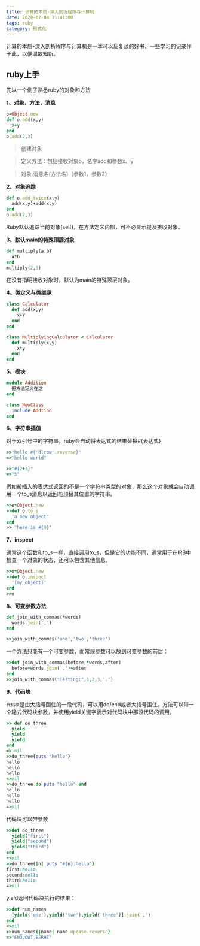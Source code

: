 ```yaml
---
title: 计算的本质-深入剖析程序与计算机
date: 2020-02-04 11:41:00 
tags: ruby
category: 形式化
---
```


计算的本质-深入剖析程序与计算机是一本可以反复读的好书，一些学习的记录作于此，以便温故知新。

## ruby上手

先以一个例子熟悉ruby的对象和方法

**1、对象，方法，消息**

```ruby
o=Object.new
def o.add(x,y)
  x+y
end
o.add(2,3)
```

> 创建对象

> 定义方法：包括接收对象o，名字add和参数x、y

> 对象.消息名(方法名)（参数1，参数2）



**2、对象追踪**

```ruby
def o.add_twice(x,y)
  add(x,y)+add(x,y)
end
o.add(2,3)
```

Ruby默认追踪当前对象(self)，在方法定义内部，可不必显示提及接收对象。



**3、默认main的特殊顶层对象**

```ruby
def multiply(a,b)
  a*b
end
multiply(2,3)
```

在没有指明接收对象时，默认为main的特殊顶层对象。



**4、类定义与类继承**

```ruby
class Calculator
  def add(x,y)
    x+Y
  end
end
```

```ruby
class MultiplyingCalculator < Calculator
  def multiply(x,y)
    x*y
  end
end
```



**5、模块**

```ruby
module Addition
  把方法定义在这
end

class NewClass
  include Addtion
end
```



**6、字符串插值**

对于双引号中的字符串，ruby会自动将表达式的结果替换#{表达式}

```ruby
>>"hello #{'dlrow'.reverse}"
=>"hello world"
```

```ruby
>>"#{2+3}"
=>"5"
```

假如被插入的表达式返回的不是一个字符串类型的对象，那么这个对象就会自动调用一个to_s消息以返回能顶替其位置的字符串。

```ruby
>>o=Object.new
>>def o.to_s
  'a new object'
end
>> "here is #{0}"
```



**7、inspect**

通常这个函数和to_s一样，直接调用to_s，但是它的功能不同，通常用于在IRB中检查一个对象的状态，还可以包含其他信息。

```ruby
>>o=Object.new
>>def o.inspect
  '[my object]'
end
>>o
```



**8、可变参数方法**

```ruby
def join_with_commas(*words)
  words.join(',')
end

>>join_with_commas('one','two','three')
```

一个方法只能有一个可变参数，而常规参数可以放到可变参数的前后：

```ruby
>>def join_with_commas(before,*words,after)
  before+words.join(',')+after
end
>>join_with_commas("Testing:",1,2,3,'.')
```



**9、代码块**

`代码块`是由大括号围住的一段代码，可以用do/end或者大括号围住。方法可以带一个隐式代码块参数，并使用yield关键字表示对代码块中那段代码的调用。

```ruby
>> def do_three
  yield
  yield
  yield
end
=> nil
>>do_three{puts "hello"}
hello
hello
hello
=>nil
>>do_three do puts "hello" end
hello
hello
hello
=>nil
```

代码块可以带参数

```ruby
>>def do_three
  yield("first")
  yield("second")
  yield("third")
end
=>nil
>>do_three{|n| puts "#{n}:hello"}
first:hello
second:hello
third:hello
=>nil
```

yield返回代码块执行的结果：

```ruby
>>def num_names
  [yield('one'),yield('two'),yield('three')].join(',')
end
=>nil
>>num_names{|name| name.upcase.reverse}
=>"ENO,OWT,EERHT"
```



